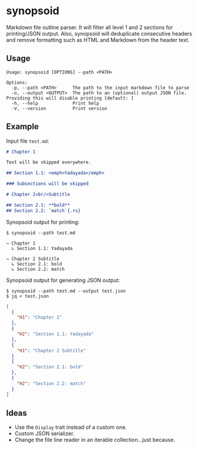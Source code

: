 # synopsoid

Markdown file outline parser.
It will filter all level 1 and 2 sections for printing/JSON output.
Also, synopsoid will deduplicate consecutive headers and remove formatting such as HTML and Markdown from the header text.

## Usage

```text
Usage: synopsoid [OPTIONS] --path <PATH>

Options:
  -p, --path <PATH>      The path to the input markdown file to parse
  -o, --output <OUTPUT>  The path to an (optional) output JSON file. Providing this will disable printing [default: ]
  -h, --help             Print help
  -V, --version          Print version
```

## Example

Input file `test.md`:

```md
# Chapter 1

Text will be skipped everywhere.

## Section 1.1: <emph>Yadayada</emph>

### Subsections will be skipped

# Chapter 2<br/>Subtitle

## Section 2.1: **bold**
## Section 2.2: `match`{.rs}
```

Synopsoid output for printing:

```text
$ synopsoid --path test.md

⇒ Chapter 1
  ↳ Section 1.1: Yadayada

⇒ Chapter 2 Subtitle
  ↳ Section 2.1: bold
  ↳ Section 2.2: match
```

Synopsoid output for generating JSON output:

```text
$ synopsoid --path test.md --output test.json
$ jq < test.json
```

```json
[
  {
    "H1": "Chapter 1"
  },
  {
    "H2": "Section 1.1: Yadayada"
  },
  {
    "H1": "Chapter 2 Subtitle"
  }
  {
    "H2": "Section 2.1: bold"
  },
  {
    "H2": "Section 2.2: match"
  }
]
```

## Ideas

- Use the `Display` trait instead of a custom one.
- Custom JSON serializer.
- Change the file line reader in an iterable collection...just because.
